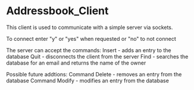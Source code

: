 Addressbook_Client
==================
This client is used to communicate with a simple server via sockets.

To connect enter "y" or "yes" when requested or "no" to not connect

The server can accept the commands:
Insert - adds an entry to the database
Quit - disconnects the client from the server
Find - searches the database for an email and returns the name of the owner

Possible future addtions:
Command Delete - removes an entry from the database
Command Modify - modifies an entry from the database
